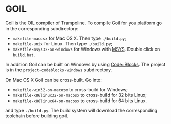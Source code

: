 # GOIL

Goil is the OIL compiler of Trampoline. To compile Goil for you platform go in the corresponding subdirectory:

* `makefile-macosx` for Mac OS X. Then type `./build.py`;
* `makefile-unix` for Linux. Then type `./build.py`;
* `makefile-msys32-on-windows` for Windows with [MSYS](http://www.mingw.org/wiki/msys). Double click on `build.bat`.

In addition Goil can be built on Windows by using [Code::Blocks](http://www.codeblocks.org).
The project is in the `project-codeblocks-windows` subdirectory.

On Mac OS X Goil can be cross-built. Go into:

* `makefile-win32-on-macosx` to cross-build for Windows;
* `makefile-x86linux32-on-macosx` to cross-build for 32 bits Linux;
* `makefile-x86linux64-on-macosx` to cross-build for 64 bits Linux.

and type `./build.py`. The build system will download the corresponding toolchain before building goil.
